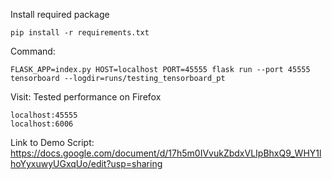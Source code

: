 Install required package
```
pip install -r requirements.txt
```

Command:
```
FLASK_APP=index.py HOST=localhost PORT=45555 flask run --port 45555
tensorboard --logdir=runs/testing_tensorboard_pt
```

Visit:
Tested performance on Firefox
```
localhost:45555
localhost:6006
```
Link to Demo Script: https://docs.google.com/document/d/17h5m0IVvukZbdxVLIpBhxQ9_WHY1lhoYyxuwyUGxqUo/edit?usp=sharing